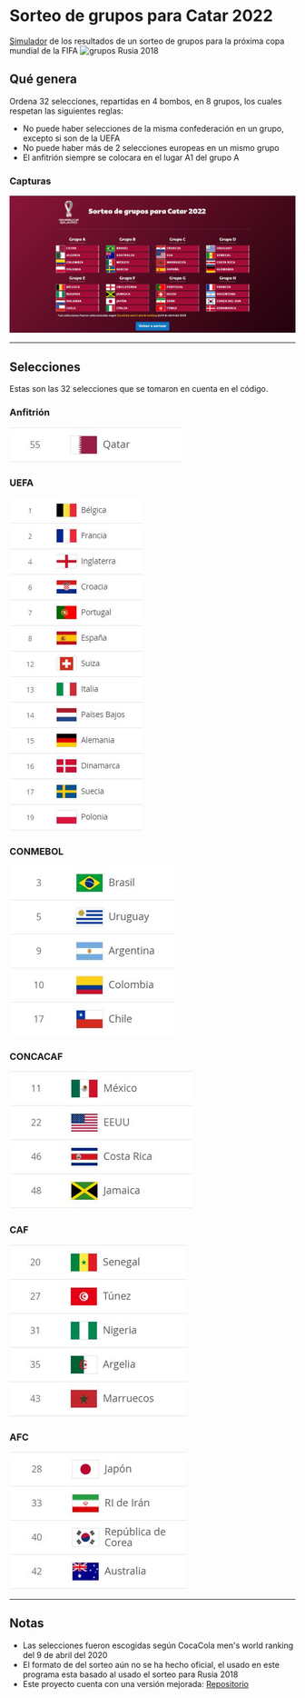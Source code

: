 # Sorteo de grupos para Catar 2022
[Simulador](https://noobsammy.github.io/sorteo-grupos-catar2022/) de los resultados de un sorteo de grupos para la próxima copa mundial de la FIFA
![grupos Rusia 2018](https://www.sinembargo.mx/wp-content/uploads/2017/12/dp-qnwtw0aiz4qc.jpg) 

## Qué genera
Ordena 32 selecciones, repartidas en 4 bombos, en 8 grupos, los cuales respetan las siguientes reglas:

- No puede haber selecciones de la misma confederación en un grupo, excepto si son de la UEFA
- No puede haber más de 2 selecciones europeas en un mismo grupo
- El anfitrión siempre se colocara en el lugar A1 del grupo A

### Capturas
![resultados](https://github.com/Noob-Sammy/sorteo-grupos-catar2022/blob/graphic/capturas/resultados.JPG)
___
## Selecciones
Estas son las 32 selecciones que se tomaron en cuenta en el código.
### Anfitrión
![Qatar](https://github.com/Noob-Sammy/sorteo-grupos-catar2022/blob/master/capturas/anfitrion.JPG)
### UEFA
![Europa](https://github.com/Noob-Sammy/sorteo-grupos-catar2022/blob/master/capturas/uefa.JPG)
### CONMEBOL
![Sudamérica](https://github.com/Noob-Sammy/sorteo-grupos-catar2022/blob/master/capturas/conmebol.JPG)
### CONCACAF
![Norteamérica](https://github.com/Noob-Sammy/sorteo-grupos-catar2022/blob/master/capturas/concacaf.JPG)
### CAF
![África](https://github.com/Noob-Sammy/sorteo-grupos-catar2022/blob/master/capturas/caf.JPG)
### AFC
![Asia](https://github.com/Noob-Sammy/sorteo-grupos-catar2022/blob/master/capturas/afc.JPG)
___
## Notas
- Las selecciones fueron escogidas según CocaCola men's world ranking del 9 de abril del 2020
- El formato de del sorteo aún no se ha hecho oficial, el usado en este programa esta basado al usado el sorteo para Rusia 2018
- Este proyecto cuenta con una versión mejorada: [Repositorio](https://github.com/JSamuelAP/sorteo-catar2022)
